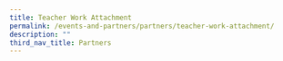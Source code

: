 ```yaml
---
title: Teacher Work Attachment
permalink: /events-and-partners/partners/teacher-work-attachment/
description: ""
third_nav_title: Partners
---
```


